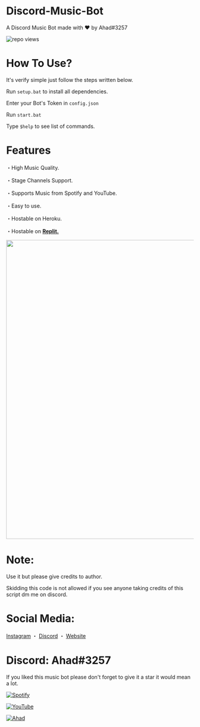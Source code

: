# Discord-Music-Bot
A Discord Music Bot made with ♥ by Ahad#3257


![repo views](https://visitor-badges.glitch.me?username=CruelDev69&repo=Discord-Music-Bot&label=Visitors&style=for-the-badge&color=%23000000&token=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)
# How To Use?
It's verify simple just follow the steps written below.

Run `setup.bat` to install all dependencies.

Enter your Bot's Token in `config.json` 

Run `start.bat`

Type `$help` to see list of commands.

# Features
・High Music Quality.

・Stage Channels Support.

・Supports Music from Spotify and YouTube.

・Easy to use.

・Hostable on Heroku.

・Hostable on [__**Replit.**__](https://replit.com/@V-UNIT/Music-Bot)

<p align="center"><img width="800px" src="https://media.discordapp.net/attachments/914513217659756585/981729339563454494/unknown.png"/></p>

# Note:
Use it but please give credits to author.

Skidding this code is not allowed if you see anyone taking credits of this script dm me on discord.

# Social Media:
[Instagram](https://www.instagram.com/ahadnoor._) ・
[Discord](https://discord.gg/Ncsc5pRNgf) ・
[Website](https://www.itscruel.cf/) 

# Discord: Ahad#3257
If you liked this music bot please don't forget to give it a star it would mean a lot.

[![Spotify](https://media.discordapp.net/attachments/914513217659756585/981731270516162560/unknown.png)](https://www.vivre.cf)

[![YouTube](https://media.discordapp.net/attachments/914513217659756585/981731158956060682/unknown-1.jpeg)](https://itscruel.cf/social-medias)

[![Ahad](https://media.discordapp.net/attachments/914513217659756585/981694670612623360/unknown.png)](https://www.itscruel.cf)
